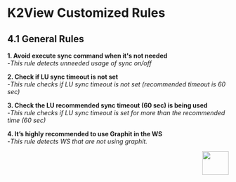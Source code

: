 # K2View Customized Rules



## 4.1	General Rules

**1. Avoid execute sync command when it's not needed**  
  -*This rule detects unneeded usage of sync on/off*

**2. Check if LU sync timeout is not set**  
   -*This rule checks if LU sync timeout is not set (recommended timeout is 60 sec)*

**3. Check the LU recommended sync timeout (60 sec) is being used**  
   -*This rule checks if LU sync timeout is set for more than the recommended time (60 sec)*

**4. It’s highly recommended to use Graphit in the WS**  
  -*This rule detects WS that are not using graphit.*



[<img align="right" width="60" height="54" src="/articles/images/Next.png">](/articles/COE/SonarQube/04_K2View_Customized_Rules/02_Java_Coding.md)

